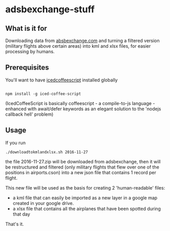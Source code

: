 # adsbexchange-stuff

## What is it for

Downloading data from [absbexchange.com](https://www.adsbexchange.com/) and turning a filtered version (military flights above certain areas) into kml and xlsx files, for easier processing by humans.

## Prerequisites

You'll want to have [icedcoffeescript](http://maxtaco.github.io/coffee-script/) installed globally

<code>
npm install -g iced-coffee-script
</code>

(IcedCoffeeScript is basically coffeescript - a compile-to-js language - enhanced with await/defer keywords as an elegant solution to the 'nodejs callback hell' problem)

## Usage

If you run 

<code language="bash">./downloadtokmlandxlsx.sh 2016-11-27</code>

the file 2016-11-27.zip will be downloaded from adsbexchange, then it will be restructured and filtered (only military flights that flew over one of the positions in airports.cson) into a new json file that contains 1 record per flight.

This new file will be used as the basis for creating 2 'human-readable' files: 
* a kml file that can easily be imported as a new layer in a google map created in your google drive.
* a xlsx file that contains all the airplanes that have been spotted during that day

That's it.
